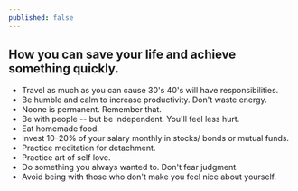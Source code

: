 ```yaml
---
published: false
---
```

## How you can save your life and achieve something quickly.


- Travel as much as you can cause 30's 40's will have responsibilities.
- Be humble and calm to increase productivity. Don't waste energy.
- Noone is permanent. Remember that.
- Be with people -- but be independent. You'll feel less hurt.
- Eat homemade food.
- Invest 10–20% of your salary monthly in stocks/ bonds or mutual funds.
- Practice meditation for detachment.
- Practice art of self love.
- Do something you always wanted to. Don't fear judgment.
- Avoid being with those who don't make you feel nice about yourself.

